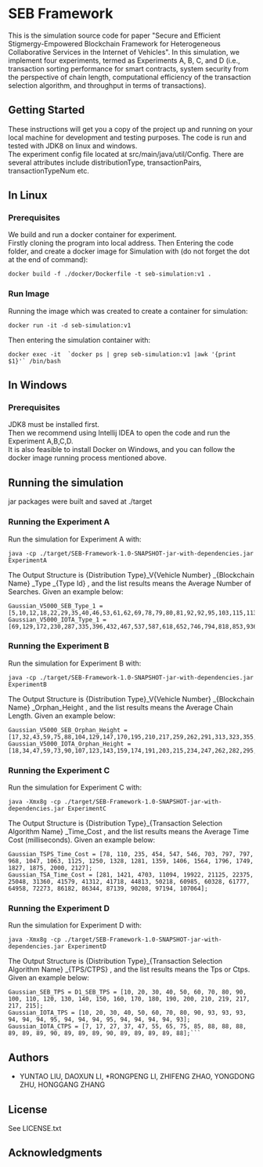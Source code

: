 # SEB Framework

This is the simulation source code for paper "Secure and Efficient Stigmergy-Empowered Blockchain Framework for Heterogeneous Collaborative Services in the Internet of Vehicles". In this simulation, we implement four experiments, termed as Experiments A, B, C, and D (i.e., transaction sorting performance for smart contracts, system security from the perspective of chain length, computational efficiency of the transaction selection algorithm, and throughput in terms of transactions).

## Getting Started

These instructions will get you a copy of the project up and running on your local machine for development and testing purposes.
The code is run and tested with JDK8 on linux and windows.\
The experiment config file located at src/main/java/util/Config. There are several attributes include distributionType, transactionPairs, transactionTypeNum etc.

## In Linux

### Prerequisites
We build and run a docker container for experiment.\
Firstly cloning the program into local address.
Then Entering the code folder,
and create a docker image for Simulation with (do not forget the dot at the end of command):

```
docker build -f ./docker/Dockerfile -t seb-simulation:v1 .
```


### Run Image

Running the image which was created to create a container for simulation:

```
docker run -it -d seb-simulation:v1
```

Then entering the simulation container with:

```
docker exec -it  `docker ps | grep seb-simulation:v1 |awk '{print $1}'` /bin/bash
```

## In Windows

### Prerequisites
JDK8 must be installed first.\
Then we recommend using Intellij IDEA to open the code and run the Experiment A,B,C,D.\
It is also feasible to install Docker on Windows, and you can follow the docker image running process mentioned above. 

## Running the simulation
jar packages were built and saved at ./target 

### Running the Experiment A
Run the simulation for Experiment A with:

```
java -cp ./target/SEB-Framework-1.0-SNAPSHOT-jar-with-dependencies.jar ExperimentA
```

The Output Structure is {Distribution Type}_V{Vehicle Number} _{Blockchain Name} _Type _{Type Id} , and the list results means the Average Number of Searches. Given an example below:
```
Gaussian_V5000_SEB_Type_1 = [5,10,12,18,22,29,35,40,46,53,61,62,69,78,79,80,81,92,92,95,103,115,113,123,131,137,141,147,151,159];
Gaussian_V5000_IOTA_Type_1 = [69,129,172,230,287,335,396,432,467,537,587,618,652,746,794,818,853,936,943,995,1073,1145,1222,1268,1284,1381,1463,1437,1495,1564];
```

### Running the Experiment B
Run the simulation for Experiment B with:

```
java -cp ./target/SEB-Framework-1.0-SNAPSHOT-jar-with-dependencies.jar ExperimentB
```

The Output Structure is {Distribution Type}_V{Vehicle Number} _{Blockchain Name} _Orphan_Height , and the list results means the Average Chain Length. Given an example below:
```
Gaussian_V5000_SEB_Orphan_Height = [17,32,43,59,75,88,104,129,147,170,195,210,217,259,262,291,313,323,355,369,386,409,427,468,501,514,541,576,568,610];
Gaussian_V5000_IOTA_Orphan_Height = [18,34,47,59,73,90,107,123,143,159,174,191,203,215,234,247,262,282,295,311,329,347,365,380,393,413,429,444,455,472];
```

### Running the Experiment C
Run the simulation for Experiment C with:

```
java -Xmx8g -cp ./target/SEB-Framework-1.0-SNAPSHOT-jar-with-dependencies.jar ExperimentC
```

The Output Structure is {Distribution Type}_{Transaction Selection Algorithm Name} _Time_Cost , and the list results means the Average Time Cost (milliseconds). Given an example below:
```
Gaussian_TSPS_Time_Cost = [78, 110, 235, 454, 547, 546, 703, 797, 797, 968, 1047, 1063, 1125, 1250, 1328, 1281, 1359, 1406, 1564, 1796, 1749, 1827, 1875, 2000, 2127];
Gaussian_TSA_Time_Cost = [281, 1421, 4703, 11094, 19922, 21125, 22375, 25048, 31360, 41579, 41312, 41718, 44813, 50218, 60985, 60328, 61777, 64958, 72273, 86182, 86344, 87139, 90208, 97194, 107064];
```


### Running the Experiment D
Run the simulation for Experiment D with:

```
java -Xmx8g -cp ./target/SEB-Framework-1.0-SNAPSHOT-jar-with-dependencies.jar ExperimentD
```

The Output Structure is {Distribution Type}_{Transaction Selection Algorithm Name} _{TPS/CTPS} , and the list results means the Tps or Ctps. Given an example below:
```
Gaussian_SEB_TPS = D1_SEB_TPS = [10, 20, 30, 40, 50, 60, 70, 80, 90, 100, 110, 120, 130, 140, 150, 160, 170, 180, 190, 200, 210, 219, 217, 217, 215];
Gaussian_IOTA_TPS = [10, 20, 30, 40, 50, 60, 70, 80, 90, 93, 93, 93, 94, 94, 94, 95, 94, 94, 94, 95, 94, 94, 94, 94, 93];
Gaussian_IOTA_CTPS = [7, 17, 27, 37, 47, 55, 65, 75, 85, 88, 88, 88, 89, 89, 89, 90, 89, 89, 89, 90, 89, 89, 89, 89, 88];```
```

## Authors

* YUNTAO LIU, DAOXUN LI, *RONGPENG LI, ZHIFENG ZHAO, YONGDONG ZHU, HONGGANG ZHANG

## License

See LICENSE.txt

## Acknowledgments

